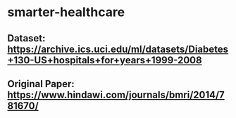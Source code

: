 # smarter-healthcare

## Dataset: https://archive.ics.uci.edu/ml/datasets/Diabetes+130-US+hospitals+for+years+1999-2008

## Original Paper: https://www.hindawi.com/journals/bmri/2014/781670/